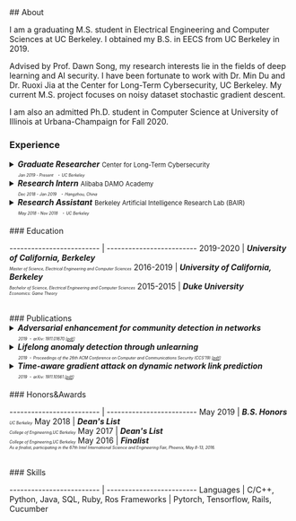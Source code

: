 <link href="/public/css/bootstrap.css" rel="stylesheet" />
## About

I am a graduating M.S. student in Electrical Engineering and Computer Sciences at UC Berkeley. I obtained my B.S. in EECS from UC Berkeley in 2019.

Advised by Prof. Dawn Song, my research interests lie in the fields of deep learning and AI security. I have been fortunate to work with Dr. Min Du and Dr. Ruoxi Jia at the Center for Long-Term Cybersecurity, UC Berkeley. My current M.S. project focuses on noisy dataset stochastic gradient descent.

I am also an admitted Ph.D. student in Computer Science at University of Illinois at Urbana-Champaign for Fall 2020. <br/>

### Experience

<details>
  <summary>
    <font style="font-size:1.0em;font-weight:bold;font-style:italic;font-color:black;">Graduate Researcher</font>
    <font style="font-size:0.8em;">Center for Long-Term Cybersecurity</font><br/>
    <font style="font-size:0.5em;font-style:italic;">&nbsp;&nbsp;&nbsp;&nbsp;&nbsp;&nbsp;&nbsp;&nbsp;Jan 2019 - Present</font>
    <font style="font-size:0.5em;font-style:italic;">&nbsp;・&nbsp;UC Berkeley</font>
  </summary>
  <p>
(Began as an undergraduate research assistant) Supervised by Prof. Dawn Song and collaborated with postdoctoral researcher Min Du on research projects related to deep learning and security.
  </p>
  <p>
Lifelong anomaly detection through unlearning:<br/>
• Developed LSTM models to analyze system log files.<br/>
• Maintained a small memory set of labeled data to prevent catastrophic forgetting.<br/>
• Developed a process that is much easier and faster than retraining the system from scratch.<br/>
• The experiment results show a reduction of up to 77.3% false positives and up to 76.6% false negatives on real anomaly detection dataset (Paper presented in CCS'19).
  </p>
  <p>
Adversarial enhancement for community detection in networks:<br/>
• Designs multi-objective fitness function and auto-threshold to solve the resolution limit problem and achieve consensus partition.<br/>
• Evaluated on existing community detection algorithms and the improvement of performance was 10%-30%.<br/>
• Adversarial experiments show that proposed methods can achieve stronger defense against community detection deception (Paper presented in arXiv).
  </p>
  <p>
Time-aware gradient attack on dynamic network link prediction:<br/>
• Utilized the gradient information generated by DDNE across different snapshots to rewire a few links and consider the dynamic natures of real-world systems.<br/>
• Implemented TGA in two ways: one is based on traversal search and greedy search.<br/>
• Evaluated the data from real-world scenarios and the comprehensive experiments show the attack success rate has increased by 20%-40% using TGA. (Paper presented in arXiv).
  </p>
  <p>
NDSGD: A practical method to improve robustness of deep learning model on noisy dataset:<br/>
• Used noisy data clipping and group to reduce the influence of noisy data.<br/>
• Added robustness factors to reduce the oscillation of the loss curve and tune the hyper-parameters to learn optimal models.<br/>
• Evaluated the celebrated datasets and the performance surpassed the state-of-the-art.
  </p>
</details>


<details>
  <summary>
    <font style="font-size:1.0em;font-weight:bold;font-style:italic;font-color:black;">Research Intern</font>
    <font style="font-size:0.8em;">Alibaba DAMO Academy</font><br/>
    <font style="font-size:0.5em;font-style:italic;">&nbsp;&nbsp;&nbsp;&nbsp;&nbsp;&nbsp;&nbsp;&nbsp;Dec 2018 - Jan 2019</font>
    <font style="font-size:0.5em;font-style:italic;">&nbsp;・&nbsp;Hangzhou, China</font>
  </summary>
  <p>
Participated in a project on database security, i.e., assisted in parsing unstructured, free-text log entries into structured representation and developing Long Short-Term Memory (LSTM) model for detection of abnormal conditions of database.
  </p>
</details>

<details>
  <summary>
    <font style="font-size:1.0em;font-weight:bold;font-style:italic;font-color:black;">Research Assistant</font>
    <font style="font-size:0.8em;">Berkeley Artificial Intelligence Research Lab (BAIR)</font><br/>
    <font style="font-size:0.5em;font-style:italic;">&nbsp;&nbsp;&nbsp;&nbsp;&nbsp;&nbsp;&nbsp;&nbsp;May 2018 - Nov 2018</font>
    <font style="font-size:0.5em;font-style:italic;">&nbsp;・&nbsp;UC Berkeley</font>
  </summary>
  <p>
Collaborated with PhD student Xiangyu Yue (Advisor: Prof. Kurt Keutzer) on research projects related to deep learning.
  </p>
  <p>
Domain Adaptation for Road-object Segmentation:<br/>
• Developed a semantic-based scene method which enables to realize 3D-object segmentation from a point-wise label map, using a domain-adaptation training method to reduce the distribution gap between synthetic data and real data so as to enhance the performance of model.
  </p>
  <p>
Autonomous driving with SqueezeNet and CNN:<br/>
• Developed Convolutional Neural Network (CNN) models in TensorFlow to classify images.<br/>
• Conducted image segmentation on KITTI dataset and model training based on SqueezeNet and CNN, aiming to collect data from GTA-V (an action-adventure video game) and further using this dataset to train CNN model for autonomous driving.
  </p>
</details>

<br/>
### Education

------------------------- | -------------------------
2019-2020 | <font style="font-size:1.0em;font-weight:bold;font-style:italic;font-color:black;">University of California, Berkeley</font><br/><font style="font-size:0.5em;font-style:italic;">Master of Science, Electrical Engineering and Computer Sciences</font>
2016-2019 | <font style="font-size:1.0em;font-weight:bold;font-style:italic;font-color:black;">University of California, Berkeley</font><br/><font style="font-size:0.5em;font-style:italic;">Bachelor of Science, Electrical Engineering and Computer Sciences</font>
2015-2015 | <font style="font-size:1.0em;font-weight:bold;font-style:italic;font-color:black;">Duke University</font><br/><font style="font-size:0.5em;font-style:italic;">Economics: Game Theory</font>

<br/>
### Publications

<details>
  <summary>
    <font style="font-size:1.0em;font-weight:bold;font-style:italic;font-color:black;">Adversarial enhancement for community detection in networks</font>
    <br/>
    <font style="font-size:0.5em;font-style:italic;">&nbsp;&nbsp;&nbsp;&nbsp;&nbsp;&nbsp;&nbsp;&nbsp;2019&nbsp;・&nbsp;arXiv: 1911.01670 [<a href="/data/1911.01670.pdf" target="_blank">pdf</a>]</font>
  </summary>
Community detection plays a significant role in network analysis. However, it also faces numerous challenges like adversarial attacks. How to further improve the performance and robustness of community detection for real-world networks has raised great concerns. In this paper, we propose a concept of adversarial enhancement for community detection, and present two adversarial enhancement algorithms: one is named adversarial enhancement via genetic algorithm (AE-GA), in which the modularity and the number of clusters are used to design a fitness function to solve the resolution limit problem; and the other is called adversarial enhancement via vertex similarity (AE-VS), integrating multiple information of community structures captured by diverse vertex similarities, which scales well on large-scale networks. The two algorithms are tested along with six existing community detection algorithms on four real-world networks. Comprehensive experimental results show that, by comparing with two traditional enhancement strategies, our methods help six community detection algorithms achieve more significant performance improvement. Moreover, experiments on the corresponding adversarial networks indicate that our methods can rebuild the network structure destroyed by adversarial attacks to certain extent, achieving stronger defense against community detection deception.
</details>

<details>
  <summary>
    <font style="font-size:1.0em;font-weight:bold;font-style:italic;font-color:black;">Lifelong anomaly detection through unlearning</font>
    <br/>
    <font style="font-size:0.5em;font-style:italic;">&nbsp;&nbsp;&nbsp;&nbsp;&nbsp;&nbsp;&nbsp;&nbsp;2019&nbsp;・&nbsp;Proceedings of the 26th ACM Conference on Computer and Communications Security (CCS'19) [<a href="/data/3319535.3363226.pdf" target="_blank">pdf</a>]</font>
  </summary>
Anomaly detection is essential towards ensuring system security and reliability. Powered by constantly generated system data, deep learning has been found both effective and flexible to use, with its ability to extract patterns without much domain knowledge. Existing anomaly detection research focuses on a scenario referred to as zero-positive, which means that the detection model is only trained for normal (i.e., negative) data. In a real application scenario, there may be additional manually inspected positive data provided after the system is deployed.We refer to this scenario as lifelong anomaly detection. However, we find that existing approaches are not easy to adopt such new knowledge to improve system performance. In this work, we are the first to explore the lifelong anomaly detection problem, and propose novel approaches to handle corresponding challenges. In particular, we propose a framework called unlearning, which can effectively correct the model when a false negative (or a false positive) is labeled. To this aim, we develop several novel techniques to tackle two challenges referred to as exploding loss and catastrophic forgetting. In addition, we abstract a theoretical framework based on generative models. Under this framework, our unlearning approach can be presented in a generic way to be applied to most zero-positive deep learning-based anomaly detection algorithms to turn them into corresponding lifelong anomaly detection solutions. We evaluate our approach using two state-of-the-art zero-positive deep learning anomaly detection architectures and three real-world tasks. The results show that the proposed approach is able to significantly reduce the number of false positives and false negatives through unlearning.
</details>

<details>
  <summary>
    <font style="font-size:1.0em;font-weight:bold;font-style:italic;font-color:black;">Time-aware gradient attack on dynamic network link prediction</font>
    <br/>
    <font style="font-size:0.5em;font-style:italic;">&nbsp;&nbsp;&nbsp;&nbsp;&nbsp;&nbsp;&nbsp;&nbsp;2019&nbsp;・&nbsp;arXiv: 1911.10561 [<a href="/data/1911.10561.pdf" target="_blank">pdf</a>]</font>
  </summary>
In network link prediction, it is possible to hide a target link from being predicted with a small perturbation on network structure. This observation may be exploited in many real world scenarios, for example, to preserve privacy, or to exploit financial security. There have been many recent studies to generate adversarial examples to mislead deep learning models on graph data. However, none of the previous work has considered the dynamic nature of real-world systems. In this work, we present the first study of adversarial attack on dynamic network link prediction (DNLP). The proposed attack method, namely time-aware gradient attack (TGA), utilizes the gradient information generated by deep dynamic network embedding (DDNE) across different snapshots to rewire a few links, so as to make DDNE fail to predict target links. We implement TGA in two ways: one is based on traversal search, namely TGA-Tra; and the other is simplified with greedy search for efficiency, namely TGA-Gre. We conduct comprehensive experiments which show the outstanding performance of TGA in attacking DNLP algorithms.
</details>

<br/>
### Honors&Awards

------------------------- | -------------------------
May 2019 | <font style="font-size:1.0em;font-weight:bold;font-style:italic;font-color:black;">B.S. Honors</font><br/><font style="font-size:0.5em;font-style:italic;">UC Berkeley</font>
May 2018 | <font style="font-size:1.0em;font-weight:bold;font-style:italic;font-color:black;">Dean's List</font><br/><font style="font-size:0.5em;font-style:italic;">College of Engineering,UC Berkeley</font>
May 2017 | <font style="font-size:1.0em;font-weight:bold;font-style:italic;font-color:black;">Dean's List</font><br/><font style="font-size:0.5em;font-style:italic;">College of Engineering,UC Berkeley</font>
May 2016 | <font style="font-size:1.0em;font-weight:bold;font-style:italic;font-color:black;">Finalist</font><br/><font style="font-size:0.5em;font-style:italic;">As a finalist, participating in the 67th Intel International Science and Engineering Fair, Phoenix, May 8-13, 2016.</font>

<br/>
### Skills

------------------------- | -------------------------
Languages | C/C++, Python, Java, SQL, Ruby, Ros
Frameworks | Pytorch, Tensorflow, Rails, Cucumber
